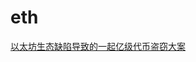 
# eth

[以太坊生态缺陷导致的一起亿级代币盗窃大案](https://mp.weixin.qq.com/s?__biz=MzU4ODQ3NTM2OA==&mid=2247483658&idx=1&sn=fe823fba88643ec7070d45259150f7d0&chksm=fddd7f8dcaaaf69b9a7a93b7d25c90d12da59a1ec9942a062afdf01d375c60383939b1714965&scene=21#wechat_redirect)
